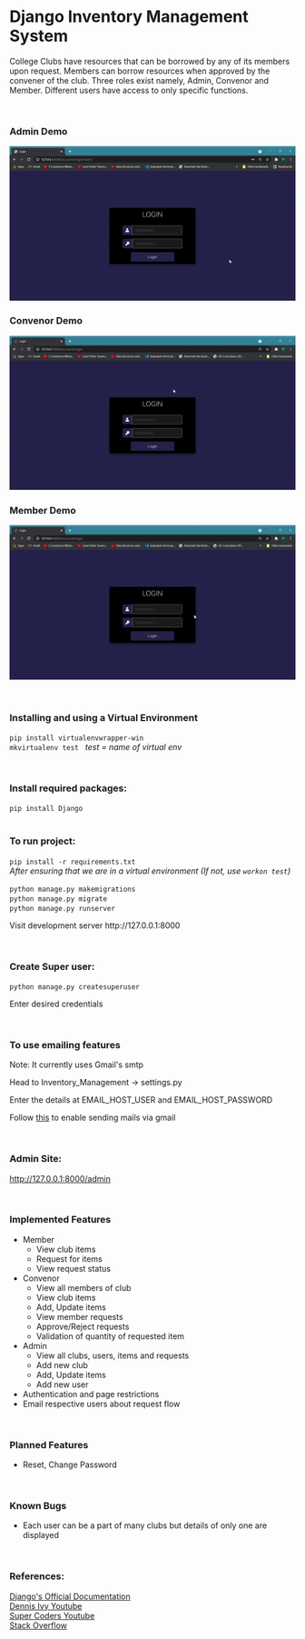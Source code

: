 # Django Inventory Management System
College Clubs have resources that can be borrowed by any of its members upon request. Members can borrow resources when
approved by the convener of the club.
Three roles exist namely, Admin, Convenor and Member. Different users have access to only specific functions.

<br>
<h3>Admin Demo</h3>

![Admin Demo](Admin_Demo.gif)

<h3>Convenor Demo</h3>

![Convenor Demo](Convenor_Demo.gif)

<h3>Member Demo</h3>

![Member Demo](Member_Demo.gif)

<br>
<h3>Installing and using a Virtual Environment</h3>

`pip install virtualenvwrapper-win`<br>
`mkvirtualenv test` &nbsp; _test = name of virtual env_

<br>
<h3>Install required packages:</h3>

`pip install Django`<br><br>

<h3>To run project:</h3>

`pip install -r requirements.txt`<br>
_After ensuring that we are in a virtual environment (If not, use `workon test`)_



`python manage.py makemigrations` <br>
`python manage.py migrate` <br>
`python manage.py runserver`<br>
<p>Visit development server http://127.0.0.1:8000 </p>
<br>
<h3>Create Super user:</h3>

`python manage.py createsuperuser`
<p>Enter desired credentials</p>
<br>
<h3>To use emailing features</h3>
<p>Note: It currently uses Gmail's smtp</p>
<p>Head to Inventory_Management -> settings.py</p>
<p>Enter the details at EMAIL_HOST_USER and EMAIL_HOST_PASSWORD</p>
<p>Follow <a href="https://devanswers.co/allow-less-secure-apps-access-gmail-account/">this</a> to enable sending mails via gmail</p>
<br>
<h3>Admin Site:</h3>

http://127.0.0.1:8000/admin

<br>
<h3>Implemented Features</h3>
<ul>
    <li>Member
        <ul>
            <li>View club items</li>
            <li>Request for items</li>
            <li>View request status</li>
        </ul>
    </li>
    <li>Convenor
        <ul>
            <li>View all members of club</li>
            <li>View club items</li>
            <li>Add, Update items</li>
            <li>View member requests</li>
            <li>Approve/Reject requests</li>
            <li>Validation of quantity of requested item</li>
        </ul>
    </li>
    <li>Admin
        <ul>
            <li>View all clubs, users, items and requests</li>
            <li>Add new club</li>
            <li>Add, Update items</li>
            <li>Add new user</li>
        </ul>
    </li>
    <li>Authentication and page restrictions</li>
    <li>Email respective users about request flow</li>
</ul>
<br>
<h3>Planned Features</h3>
<ul>
    <li>Reset, Change Password</li>
</ul>
<br>
<h3>Known Bugs</h3>
<ul>
    <li>Each user can be a part of many clubs but details of only one are displayed</li>
</ul>
<br>
<h3>References:</h3>
<a href="https://docs.djangoproject.com/en/3.2/">Django's Official Documentation</a><br>
<a href="https://www.youtube.com/watch?v=tUqUdu0Sjyc&list=PL-51WBLyFTg2vW-_6XBoUpE7vpmoR3ztO&index=15">Dennis Ivy
    Youtube</a><br>
<a href="https://www.youtube.com/watch?v=yyBF-2SXXOc&t=690s">Super Coders Youtube</a><br>
<a href="https://stackoverflow.com/">Stack Overflow</a><br>
